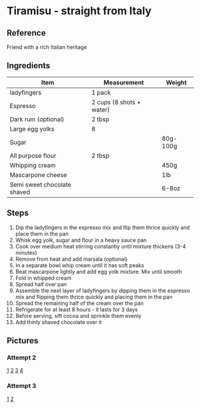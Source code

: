 # Tiramisu - straight from Italy

## Reference

Friend with a rich Italian heritage

## Ingredients

| Item | Measurement | Weight |
| --- | --- | --- |
| ladyfingers | 1 pack | |
| Espresso | 2 cups (8 shots + water) |
| Dark rum (optional) | 2 tbsp |
| Large egg yolks | 8 |
| Sugar | | 80g-100g |
| All purpose flour | 2 tbsp |
| Whipping cream | | 450g |
| Mascarpone cheese | | 1lb |
| Semi sweet chocolate shaved | | 6-8oz |

## Steps

1. Dip the ladyfingers in the espresso mix and flip them thrice quickly and place them in the pan
2. Whisk egg yolk, sugar and flour in a heavy sauce pan
4. Cook over medium heat stirring constantly until mixture thickens (3-4 minutes)
5. Remove from heat and add marsala (optional)
6. In a separate bowl whip cream until it has soft peaks
7. Beat mascarpone lightly and add egg yolk mixture. Mix until smooth
8. Fold in whipped cream
9. Spread half over pan
10. Assemble the next layer of ladyfingers by dipping them in the espresso mix and flipping them thrice quickly and placing them in the pan
11. Spread the remaining half of the cream over the pan
12. Refrigerate for at least 8 hours - it lasts for 3 days
13. Before serving, sift cocoa and sprinkle them evenly
14. Add thinly shaved chocolate over it

## Pictures

### Attempt 2
[1](images/tiramisu/a2_1.jpg)
[2](images/tiramisu/a2_2.jpg)
[3](images/tiramisu/a2_3.jpg)
[4](images/tiramisu/a2_4.jpg)

### Attempt 3
[1](images/tiramisu/a3_1.jpg)
[2](images/tiramisu/a3_2.jpg)
